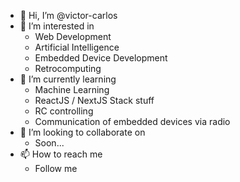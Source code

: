 - 👋 Hi, I’m @victor-carlos
- 👀 I’m interested in
  - Web Development
  - Artificial Intelligence
  - Embedded Device Development
  - Retrocomputing
- 🌱 I’m currently learning
  - Machine Learning
  - ReactJS / NextJS Stack stuff
  - RC controlling
  - Communication of embedded devices via radio
- 💞️ I’m looking to collaborate on
  - Soon...
- 📫 How to reach me
  - Follow me

<!---
victor-carlos/victor-carlos is a ✨ special ✨ repository because its `README.md` (this file) appears on your GitHub profile.
You can click the Preview link to take a look at your changes.
--->
